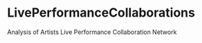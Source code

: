 LivePerformanceCollaborations
=============================

Analysis of Artists Live Performance Collaboration Network